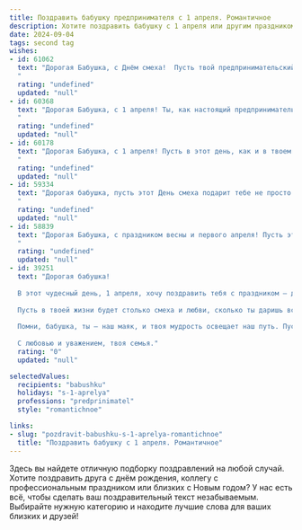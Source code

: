 ```yaml
---
title: Поздравить бабушку предпринимателя с 1 апреля. Романтичное
description: Хотите поздравить бабушку с 1 апреля или другим праздником? Наш ИИ создаст незабываемое поздравление, а вы обязательно выделитесь среди других.  
date: 2024-09-04
tags: second tag
wishes:
- id: 61062
  text: "Дорогая Бабушка, с Днём смеха!  Пусть твой предпринимательский дух всегда сияет яркой звездой, а удача – неотступно следует за тобой!  Желаю тебе  весеннего настроения,  светлых, как первоцветы, надежд и  радости, которая будет  тебе сопутствовать  в каждом начинании!
  "
  rating: "undefined"
  updated: "null"
- id: 60368
  text: "Дорогая Бабушка, с 1 апреля! Ты, как настоящий предприниматель, строишь свою жизнь  с такой же мудростью и любовью. Желаю тебе побольше светлых и радостных моментов, чтобы каждый день был наполнен  очарованием и нежностью,  как весенний цветок. Пусть твоё сердце всегда будет открытым для счастья и любви!
  "
  rating: "undefined"
  updated: "null"
- id: 60178
  text: "Дорогая Бабушка, с 1 апреля! Пусть в этот день, как и в твоем бизнесе, все складывается удачно и с легкостью! Пусть тебя окружают любовь, вдохновение и успех!
  "
  rating: "undefined"
  updated: "null"
- id: 59334
  text: "Дорогая бабушка, пусть этот День смеха подарит тебе не просто улыбку, а целую радугу ярких эмоций. Пусть твоя предпринимательская жилка всегда будет активной, а душа  -  легкой и  радостной, как весенний  ветер!
  "
  rating: "undefined"
  updated: "null"
- id: 58839
  text: "Дорогая Бабушка, с праздником весны и первого апреля! Пусть этот день станет началом новой, яркой и успешной главы в Вашей предпринимательской истории. Желаю Вам море вдохновения, неиссякаемой энергии и только добрых, верных партнеров. Пусть Ваше сердце всегда будет наполнено радостью и любовью, как первые весенние цветы!
  "
  rating: "undefined"
  updated: "null"
- id: 39251
  text: "Дорогая бабушка!
  
  В этот чудесный день, 1 апреля, хочу поздравить тебя с праздником – днем веселья и радости! Ты, как истинный предприниматель, умеешь дарить тепло и заботу, создавая вокруг себя атмосферу счастья.
  
  Пусть в твоей жизни будет столько смеха и любви, сколько ты даришь всем нам. Желаю, чтобы каждый твой день был наполнен яркими идеями и вдохновением, а каждый новый проект приносил только удачу и процветание.
  
  Помни, бабушка, ты – наш маяк, и твоя мудрость освещает наш путь. Пусть каждый момент будет для тебя настоящим праздником, а впереди ждут только светлые перспективы и долгожданные свершения!
  
  С любовью и уважением, твоя семья."
  rating: "0"
  updated: "null"

selectedValues:
  recipients: "babushku"
  holidays: "s-1-aprelya"
  professions: "predprinimatel"
  style: "romantichnoe"

links:
- slug: "pozdravit-babushku-s-1-aprelya-romantichnoe"
  title: "Поздравить бабушку с 1 апреля. Романтичное"
---
```


Здесь вы найдете отличную подборку поздравлений на любой случай. 
Хотите поздравить друга с днём рождения, коллегу с профессиональным праздником или близких с Новым годом? У нас есть всё, чтобы сделать ваш поздравительный текст незабываемым. Выбирайте нужную категорию и находите лучшие слова для ваших близких и друзей!
